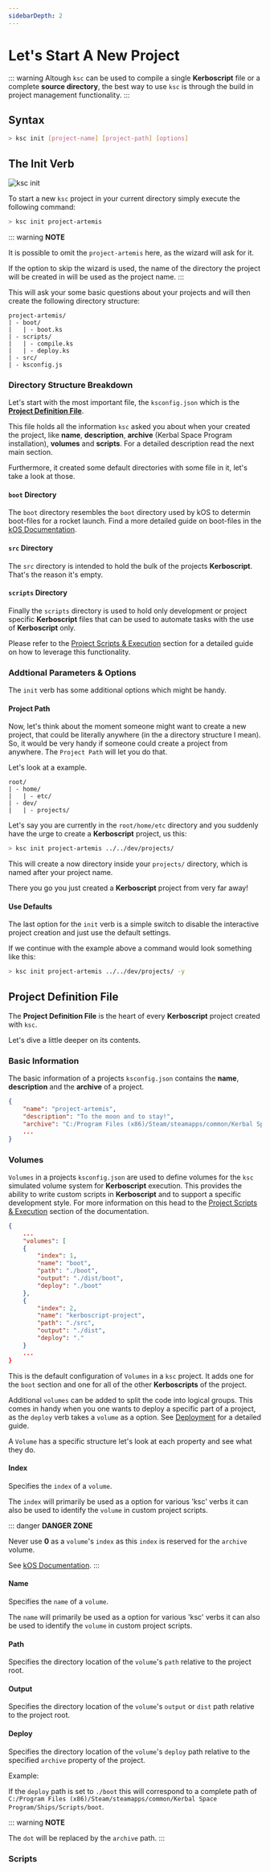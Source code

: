 ```yaml
---
sidebarDepth: 2
---
```


# Let's Start A New Project

::: warning
Altough `ksc` can be used to compile a single **Kerboscript** file or a complete **source directory**, the best way to use `ksc` is through the build in project management functionality.
:::

## Syntax

```bash
> ksc init [project-name] [project-path] [options]
```

## The Init Verb

![ksc init](/images/ksc-init.gif)

To start a new `ksc` project in your current directory simply execute the following command:

```bash
> ksc init project-artemis
```

::: warning
**NOTE**

It is possible to omit the `project-artemis` here, as the wizard will ask for it.

If the option to skip the wizard is used, the name of the directory the project will be created in will be used as the project name.
:::

This will ask your some basic questions about your projects and will then create the following directory structure:

```
project-artemis/
| - boot/
|   | - boot.ks
| - scripts/
|   | - compile.ks
|   | - deploy.ks
| - src/
| - ksconfig.js
```

### Directory Structure Breakdown

Let's start with the most important file, the `ksconfig.json` which is the [**Project Definition File**](/hub/init.html#project-definition-file).

This file holds all the information `ksc` asked you about when your created the project, like **name**, **description**, **archive** (Kerbal Space Program installation), **volumes** and **scripts**. For a detailed description read the next main section.

Furthermore, it created some default directories with some file in it, let's take a look at those.

#### `boot` Directory

The `boot` directory resembles the `boot` directory used by kOS to determin boot-files for a rocket launch. Find a more detailed guide on boot-files in the [kOS Documentation](https://ksp-kos.github.io/KOS/general/volumes.html?#special-handling-of-files-in-the-boot-directory).

#### `src` Directory

The `src` directory is intended to hold the bulk of the projects **Kerboscript**.
That's the reason it's empty. 

#### `scripts` Directory

Finally the `scripts` directory is used to hold only development or project specific **Kerboscript** files that can be used to automate tasks with the use of **Kerboscript** only. 

Please refer to the [Project Scripts & Execution](/hub/run/) section for a detailed guide on how to leverage this functionality.

### Addtional Parameters & Options

The `init` verb has some additional options which might be handy.

#### Project Path

Now, let's think about the moment someone might want to create a new project, that could be literally anywhere (in the a directory structure I mean). So, it would be very handy if someone could create a project from anywhere. The `Project Path` will let you do that.

Let's look at a example.

```
root/
| - home/
|   | - etc/
| - dev/
|   | - projects/
```

Let's say you are currently in the `root/home/etc` directory and you suddenly have the urge to create a **Kerboscript** project, us this:

```bash
> ksc init project-artemis ../../dev/projects/
```
This will create a now directory inside your `projects/` directory, which is named after your project name.

There you go you just created a **Kerboscript** project from very far away!

#### Use Defaults

The last option for the `init` verb is a simple switch to disable the interactive project creation and just use the default settings.

If we continue with the example above a command would look something like this:

```bash
> ksc init project-artemis ../../dev/projects/ -y
```

## Project Definition File

The **Project Definition File** is the heart of every **Kerboscript** project created with `ksc`. 

Let's dive a little deeper on its contents.

### Basic Information

The basic information of a projects `ksconfig.json` contains the **name**, **description** and the **archive** of a project.

```json
{
    "name": "project-artemis",
    "description": "To the moon and to stay!",
    "archive": "C:/Program Files (x86)/Steam/steamapps/common/Kerbal Space Program/Ships/Scripts",
    ...
}
```

### Volumes

`Volumes` in a projects `ksconfig.json` are used to define volumes for the `ksc` simulated volume system for **Kerboscript** execution. This provides the ability to write custom scripts in **Kerboscript**  and to support a specific development style. For more information on this head to the [Project Scripts & Execution](/hub/run/) section of the documentation.

```json
{
    ...
    "volumes": [
    {
        "index": 1,
        "name": "boot",
        "path": "./boot",
        "output": "./dist/boot",
        "deploy": "./boot"
    },
    {
        "index": 2,
        "name": "kerboscript-project",
        "path": "./src",
        "output": "./dist",
        "deploy": "."
    }
    ...
}
```

This is the default configuration of `Volumes` in a `ksc` project.
It adds one for the `boot` section and one for all of the other **Kerboscripts** of the project.

Additional `volumes` can be added to split the code into logical groups. This comes in handy when you one wants to deploy a specific part of a project, as the `deploy` verb takes a `volume` as a option. See [Deployment](/hub/deploy/) for a detailed guide. 

A `Volume` has a specific structure let's look at each property and see what they do.

#### Index

Specifies the `index` of a `volume`.

The `index` will primarily be used as a option for various 'ksc' verbs it can also be used to identify the `volume` in custom project scripts.

::: danger
**DANGER ZONE**

Never use **0** as a `volume`'s `index` as this `index` is reserved for the `archive` volume.

See [kOS Documentation](https://ksp-kos.github.io/KOS/general/volumes.html?#archive).
:::

#### Name

Specifies the `name` of a `volume`.

The `name` will primarily be used as a option for various 'ksc' verbs it can also be used to identify the `volume` in custom project scripts.

#### Path

Specifies the directory location of the `volume`'s `path` relative to the project root.

#### Output

Specifies the directory location of the `volume`'s `output` or `dist` path relative to the project root.

#### Deploy

Specifies the directory location of the `volume`'s `deploy` path relative to the specified `archive` property of the project.

Example:

If the `deploy` path is set to `./boot` this will correspond to a complete path of `C:/Program Files (x86)/Steam/steamapps/common/Kerbal Space Program/Ships/Scripts/boot`.

::: warning
**NOTE**

The `dot` will be replaced by the `archive` path.
:::

### Scripts